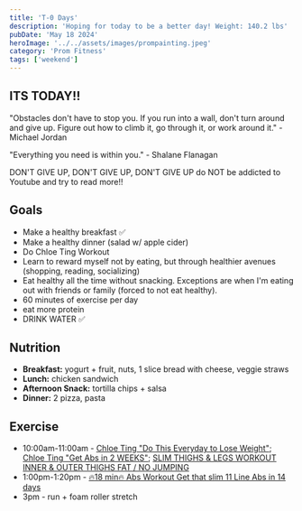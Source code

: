 ```yaml
---
title: 'T-0 Days'
description: 'Hoping for today to be a better day! Weight: 140.2 lbs'
pubDate: 'May 18 2024'
heroImage: '../../assets/images/prompainting.jpeg'
category: 'Prom Fitness'
tags: ['weekend']
---
```


## ITS TODAY!!

"Obstacles don't have to stop you. If you run into a wall, don't turn around and give up. Figure out how to climb it, go through it, or work around it." - Michael Jordan

"Everything you need is within you." - Shalane Flanagan

DON'T GIVE UP, DON'T GIVE UP, DON'T GIVE UP do NOT be addicted to Youtube and try to read more!!

## Goals

- Make a healthy breakfast ✅
- Make a healthy dinner (salad w/ apple cider)
- Do Chloe Ting Workout
- Learn to reward myself not by eating, but through healthier avenues (shopping, reading, socializing)
- Eat healthy all the time without snacking. Exceptions are when I'm eating out with friends or family (forced to not eat healthy).
- 60 minutes of exercise per day
- eat more protein
- DRINK WATER ✅

## Nutrition

- **Breakfast:** yogurt + fruit, nuts, 1 slice bread with cheese, veggie straws
- **Lunch:** chicken sandwich
- **Afternoon Snack:** tortilla chips + salsa
- **Dinner:** 2 pizza, pasta

## Exercise

- 10:00am-11:00am - [Chloe Ting "Do This Everyday to Lose Weight"](https://www.youtube.com/watch?v=2MoGxae-zyo); [Chloe Ting "Get Abs in 2 WEEKS"](https://www.youtube.com/watch?v=2pLT-olgUJs); [SLIM THIGHS & LEGS WORKOUT INNER & OUTER THIGHS FAT / NO JUMPING](https://www.youtube.com/watch?v=NDsjmxTROEo)
- 1:00pm-1:20pm - [🔥18 min🔥 Abs Workout Get that slim 11 Line Abs in 14 days](https://www.youtube.com/watch?v=IGHNSH9y87o)
- 3pm - run + foam roller stretch
